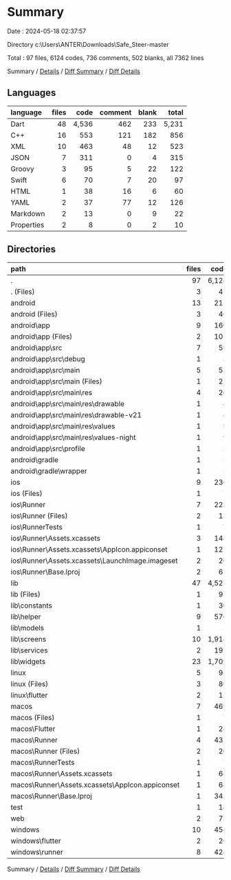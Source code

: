 # Summary

Date : 2024-05-18 02:37:57

Directory c:\\Users\\ANTER\\Downloads\\Safe_Steer-master

Total : 97 files,  6124 codes, 736 comments, 502 blanks, all 7362 lines

Summary / [Details](details.md) / [Diff Summary](diff.md) / [Diff Details](diff-details.md)

## Languages
| language | files | code | comment | blank | total |
| :--- | ---: | ---: | ---: | ---: | ---: |
| Dart | 48 | 4,536 | 462 | 233 | 5,231 |
| C++ | 16 | 553 | 121 | 182 | 856 |
| XML | 10 | 463 | 48 | 12 | 523 |
| JSON | 7 | 311 | 0 | 4 | 315 |
| Groovy | 3 | 95 | 5 | 22 | 122 |
| Swift | 6 | 70 | 7 | 20 | 97 |
| HTML | 1 | 38 | 16 | 6 | 60 |
| YAML | 2 | 37 | 77 | 12 | 126 |
| Markdown | 2 | 13 | 0 | 9 | 22 |
| Properties | 2 | 8 | 0 | 2 | 10 |

## Directories
| path | files | code | comment | blank | total |
| :--- | ---: | ---: | ---: | ---: | ---: |
| . | 97 | 6,124 | 736 | 502 | 7,362 |
| . (Files) | 3 | 47 | 77 | 19 | 143 |
| android | 13 | 211 | 51 | 33 | 295 |
| android (Files) | 3 | 46 | 0 | 11 | 57 |
| android\\app | 9 | 160 | 51 | 21 | 232 |
| android\\app (Files) | 2 | 101 | 5 | 12 | 118 |
| android\\app\\src | 7 | 59 | 46 | 9 | 114 |
| android\\app\\src\\debug | 1 | 3 | 4 | 1 | 8 |
| android\\app\\src\\main | 5 | 53 | 38 | 7 | 98 |
| android\\app\\src\\main (Files) | 1 | 27 | 6 | 1 | 34 |
| android\\app\\src\\main\\res | 4 | 26 | 32 | 6 | 64 |
| android\\app\\src\\main\\res\\drawable | 1 | 4 | 7 | 2 | 13 |
| android\\app\\src\\main\\res\\drawable-v21 | 1 | 4 | 7 | 2 | 13 |
| android\\app\\src\\main\\res\\values | 1 | 9 | 9 | 1 | 19 |
| android\\app\\src\\main\\res\\values-night | 1 | 9 | 9 | 1 | 19 |
| android\\app\\src\\profile | 1 | 3 | 4 | 1 | 8 |
| android\\gradle | 1 | 5 | 0 | 1 | 6 |
| android\\gradle\\wrapper | 1 | 5 | 0 | 1 | 6 |
| ios | 9 | 236 | 4 | 13 | 253 |
| ios (Files) | 1 | 7 | 0 | 0 | 7 |
| ios\\Runner | 7 | 222 | 2 | 9 | 233 |
| ios\\Runner (Files) | 2 | 13 | 0 | 3 | 16 |
| ios\\RunnerTests | 1 | 7 | 2 | 4 | 13 |
| ios\\Runner\\Assets.xcassets | 3 | 148 | 0 | 4 | 152 |
| ios\\Runner\\Assets.xcassets\\AppIcon.appiconset | 1 | 122 | 0 | 1 | 123 |
| ios\\Runner\\Assets.xcassets\\LaunchImage.imageset | 2 | 26 | 0 | 3 | 29 |
| ios\\Runner\\Base.lproj | 2 | 61 | 2 | 2 | 65 |
| lib | 47 | 4,522 | 452 | 226 | 5,200 |
| lib (Files) | 1 | 91 | 2 | 11 | 104 |
| lib\\constants | 1 | 30 | 0 | 6 | 36 |
| lib\\helper | 9 | 576 | 3 | 50 | 629 |
| lib\\models | 1 | 5 | 0 | 1 | 6 |
| lib\\screens | 10 | 1,914 | 301 | 65 | 2,280 |
| lib\\services | 2 | 197 | 32 | 11 | 240 |
| lib\\widgets | 23 | 1,709 | 114 | 82 | 1,905 |
| linux | 5 | 98 | 27 | 38 | 163 |
| linux (Files) | 3 | 86 | 18 | 27 | 131 |
| linux\\flutter | 2 | 12 | 9 | 11 | 32 |
| macos | 7 | 469 | 5 | 16 | 490 |
| macos (Files) | 1 | 7 | 0 | 0 | 7 |
| macos\\Flutter | 1 | 24 | 3 | 4 | 31 |
| macos\\Runner | 4 | 431 | 0 | 8 | 439 |
| macos\\Runner (Files) | 2 | 20 | 0 | 6 | 26 |
| macos\\RunnerTests | 1 | 7 | 2 | 4 | 13 |
| macos\\Runner\\Assets.xcassets | 1 | 68 | 0 | 1 | 69 |
| macos\\Runner\\Assets.xcassets\\AppIcon.appiconset | 1 | 68 | 0 | 1 | 69 |
| macos\\Runner\\Base.lproj | 1 | 343 | 0 | 1 | 344 |
| test | 1 | 14 | 10 | 7 | 31 |
| web | 2 | 73 | 16 | 7 | 96 |
| windows | 10 | 454 | 94 | 143 | 691 |
| windows\\flutter | 2 | 26 | 9 | 11 | 46 |
| windows\\runner | 8 | 428 | 85 | 132 | 645 |

Summary / [Details](details.md) / [Diff Summary](diff.md) / [Diff Details](diff-details.md)